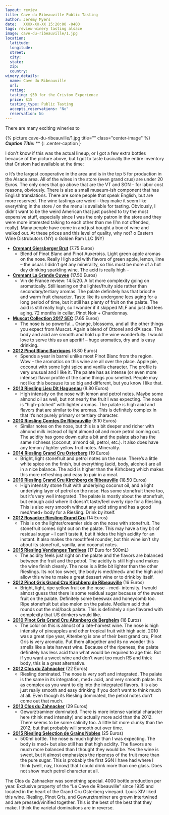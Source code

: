 ```yaml
---
layout: review
title: Cave du Ribeauville Public Tasting
author: Jeremy Myers
date:   XXXX-XX-XX 15:20:00 -0400
tags: review winery tasting alsace
image: cave-du-ribeauville/1.jpg
location:
  latitude: 
  longitude: 
  street: 
  city: 
  state: 
  zip: 
  country: 
winery_details:
  name: Cave du Ribeauville
  url: 
  rating: 
  tasting: $50 for the Cristom Experience
  price: $15
  tasting_type: Public Tasting
  accepts_reservations: "No"
  reservation: No
---
```

There are many exciting wineries to 

{% picture cave-du-ribeauville/1.jpg title="" class="center-image" %}
***Caption Title:*** **
{: .center-caption }

I don't know if this was the actual lineup, or I got a few extra bottles because of the picture above, but I got to taste basically the entire inventory that Cristom had available at the time:

o	It’s the largest cooperative in the area and is in the top 5 for production in the Alsace area.  All of the wines in the store (even grand crus) are under 20 Euros.  The only ones that go above that are the VT and SGN – for labor cost reasons, obviously.  There is also a small museum-ish component that has English translations.  There are some people that speak English, but are more reserved.  The wine tastings are weird – they make it seem like everything in the store / on the menu is available for tasting.  Obviously, I didn’t want to be the weird American that just pushed to try the most expensive stuff, especially since I was the only patron in the store and they were more interested talking to each other than me (I’m not offended, really).  Many people have come in and just bought a box of wine and walked out.  At these prices and this level of quality, why not?
o	Eastern Wine Distrubutors (NY)
o	Golden Ram LLC (NY)


* [**Cremant Giersberger Brut**]() (7.75 Euros)
  * Blend of Pinot Blanc and Pinot Auxeroiss.  Light green apple aromas on the nose.  Really High acid with flavors of green apple, lemon, lime – the usual.  I didn’t get any minerality, so this must be more of a hot day drinking sparkling wine.  The acid is really high –
* [**Cremant La Grande Cuvee**]() (17.50 Euros)
  * Vin de France review: 14.5/20.  A lot more complexity going on aromatically.  Still leaning on the lighter/fruity side rather than secondary/tertiary aromas.  The palate definitely has that brioche and warm fruit character.  Taste like its undergone lees aging for a long period of time, but it still has plenty of fruit on the palate.  The acid is still really high, so I wonder if it skipped MLF and just did lees aging.  72 months in cellar.  Pinot Noir + Chardonnay.
* [**Muscat Collection 2017 SEC**]() (7.65 Euros)
  * The nose is so powerful…  Orange, blossoms, and all the other things you expect from Muscat.  Again a blend of Ottonel and d’Alsace.  The body and acid are smooth and hold up the wine wonderfully.  I would love to serve this as an aperitif – huge aromatics, dry and is easy drinking.
* [**2012 Pinot Blanc Barriques**]() (8.80 Euros)
  * Spends a year in barrel unlike most Pinot Blanc from the region.  Wow – the aromatics on this wine are all over the place.  Apple pie, coconut with some light spice and vanilla character.  The profile is very unusual and I like it.  The palate has as intense (or even more intense) flavor profile of the same things you smelled.  People may not like this because its so big and different, but you know I like that.
* [**2013 Riesling Lieu Dit Haguenau**]() (8.80 Euros)
  * High intensity on the nose with lemon and petrol notes.  Maybe some almond oil as well, but not nearly the fruit I was expecting.  The nose is “high-pitched” with lighter aromas.  The palate is high acid and flavors that are similar to the aromas.  This is definitely complex in that it’s not purely primary or tertiary character.
* [**2010 Riesling Comtes De Ribeauville**]() (8.10 Euros)
  * Similar notes on the nose, but this is a bit deeper and richer with almond milk instead of light almond oil and more petrol coming out.  The acidity has gone down quite a bit and the palate also has the same richness (coconut, almond oil, petrol, etc.).  It also does have any lemon / lighter yellow fruit notes.  Minerality.
* [**2014 Riesling Grand Cru Osterberg**]() (19 Euros)
  * Bright, light stonefruit and petrol notes on the nose.  There’s a little white spice on the finish, but everything (acid, body, alcohol) are all in a nice balance.  The acid is higher than the Kirhcberg which makes this more refreshing and easy to pair in a meal.
* [**2016 Riesling Grand Cru Kirchberg de Ribeauville**]() (18.50 Euros)
  * High intensity stone fruit with underlying coconut oil, and a light underlying layer of petrol on the nose.  Has some stonefruit there too, but it’s very well integrated.  The palate is mostly about the stonefruit, but enough acid where it doesn’t taste/feel overly ripe for a Riesling.  This is also very smooth without any acid sting and has a good med/med+ body for a Riesling.  Drink by itself.
* [**2012 Rosacker Riesling Grand Cru**]() (14 Euros)
  * This is on the lighter/creamier side on the nose with stonefruit.  The stonefruit comes right out on the palate.  This may have a tiny bit of residual sugar – I can’t taste it, but it hides the high acidity for an instant.  It also makes the mouthfeel rounder, but this wine isn’t shy about its stonefruit, vanilla, and coconut notes.
* [**2015 Riesling Vendanges Tardives**]() (17 Euro for 500mL)
  * The acidity feels just right on the palate and the flavors are balanced between the fruit and the petrol.  The acidity is still high and makes the wine finish cleanly.  The nose is a little bit lighter than the other Rieslings.  Its not too sweet, the body is med/med+ and the high acid allow this wine to make a great dessert wine or to drink by itself.
* [**2012 Pinot Gris Grand Cru Kirchberg de Ribeauville**]() (16 Euros)
  * Bright, light, ripe yellow fruit on the nose – med- intensity.  I would almost guess that there is some residual sugar because of the sweet fruit on the palate.  Definitely some beeswax and honeycomb too.  Ripe stonefruit but also melon on the palate.  Medium acid that rounds out the mid/back palate.  This is definitely a ripe flavored with complexity that US drinkers would like.
* [**2010 Pinot Gris Grand Cru Altenberg de Bergheim**]() (16 Euros)
  * The color on this is almost of a late-harvest wine.  The nose is high intensity of pineapples and other tropical fruit with high acid.  2010 was a great ripe year, Altenberg is one of their best grand cru, Pinot Gris is very aromatic.  Put them altogether and its no wonder this smells like a late harvest wine.  Because of the ripeness, the palate definitely has less acid than what would be required to age this.  But if you want a sweet wine and don’t want too much RS and thick body, this is a great alternative.
* [**2012 Clos du Zahnacker**]() (22 Euros)
  * Riesling dominated.  The nose is very soft and integrated.  The palate is the same in its integration, med+ acid, and very smooth palate.  Its as complex as you want to dig into the integrated flavors.  It is also just really smooth and easy drinking if you don’t want to think much at all.  Even though its Riesling dominated, the petrol notes don’t come out that much.
* [**2013 Clos du Zahnacker**]() (29 Euros)
  * Gewurztraminer dominated.  There is more intense varietal character here (think med intensity) and actually more acid than the 2012.  There seems to be some salinity too.  A little bit more clunky than the 2012, but that probably will smooth out over time.
* [**2015 Riesling Selection de Grains Nobles**]() (25 Euros)
  * 500ml bottle.  The nose is much lighter than I was expecting.  The body is med+ but also still has that high acidity.  The flavors are much more balanced than I thought they would be.  Yes the wine is sweet, but it almost emphasizes the ripeness of the fruit more than the pure sugar.  This is probably the first SGN I have had where I think (well, nay, I know) that I could drink more than one glass.  Does not show much petrol character at all.

The Clos du Zahnacker was something special.  4000 bottle production per year.  Exclusive property of the “Le Cave de Ribeauville” since 1935 and located in the heart of the Grand Cru Osterberg vineyard.  Louis XIV liked this wine.  Riesling, Pinot Gris, and Gewurztraminer are grown intertwined and are pressed/vinified together.  This is the best of the best that they make.  I think the varietal dominations are in reverse.
